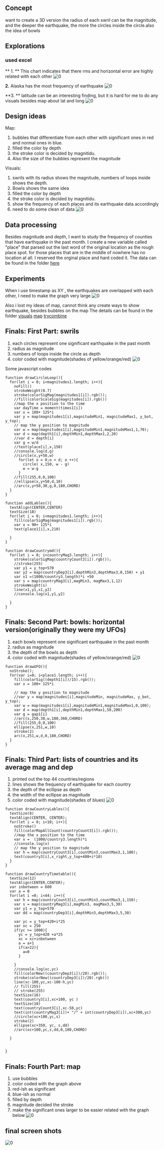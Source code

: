 ## Concept
want to create a 3D version
the radius of each swril can be the magnitude, and the deeper the earthquake, the more the circles inside the circle.also the idea of bowls

## Explorations
### used excel
** 1. **
This chart indicates that there rms and horizontal error are highly related with each other
![0](https://github.com/tongtongluu/dvia-2019/blob/master/3.mapping-space/process/explo1.png)

**2.**
Alaska has the most frequency of earthquake
![0](https://github.com/tongtongluu/dvia-2019/blob/master/3.mapping-space/process/explo2.png)

**3. **
latitude can be an interesting finding, but it is hard for me to do any visuals besides map about lat and long
![0](https://github.com/tongtongluu/dvia-2019/blob/master/3.mapping-space/process/explo3.png)


## Design ideas
Map: 
1. bubbles that differentiate from each other with significant ones in red and normal ones in blue.
2. filled the color by depth
3. the stroke color is decided by magnitidu.
4. Also the size of the bubbles represent the magnitude

Visuals:
1. swrils with its radius shows the magnitude, numbers of loops inside shows the depth.
2. Bowls shows the same idea
3. filled the color by depth
4. the stroke color is decided by magnitidu.
5. show the frequency of each places and its earthquake data accordingly
6. need to do some clean of data
![0](https://github.com/tongtongluu/dvia-2019/blob/master/3.mapping-space/process/d3.png)

##  Data processing
Besides magnitude and depth, I want to study the frequency of counties that have earthquake in the past month. 
I create a new variable called "place" that parsed out the last word of the original location as the rough place spot.
for those places that are in the middle of nowhere has no location at all. I reserved the orginal place and hard coded it.
The data can be found in the folder [here](https://github.com/tongtongluu/dvia-2019/blob/master/3.mapping-space/project/data)



## Experiments
When i use timestamp as XY , the earthquakes are overlapped with each other, I need to make the graph very large
![0](https://github.com/tongtongluu/dvia-2019/blob/master/3.mapping-space/process/trys.png)

Also i lost my ideas of map, cannot think any create ways to show earthquake, besides bubbles on the map
The details can be found in the folder 
[visuals](https://github.com/tongtongluu/dvia-2019/blob/master/3.mapping-space/project/1_tryGraph)
[map](https://github.com/tongtongluu/dvia-2019/blob/master/3.mapping-space/project/2_tryMap)
[trycombine](https://github.com/tongtongluu/dvia-2019/blob/master/3.mapping-space/project/3_tryCombine)



## Finals: First Part: swrils
1. each circles represent one significant earthquake in the past month
2. radius as magnitude
3. numbers of loops inside the circle as depth
4. color coded with magnitude(shades of yellow/orange/red)
![0](https://github.com/tongtongluu/dvia-2019/blob/master/3.mapping-space/project/4_FinalProject/final1.png)

Some javascript codes

```
function drawCircleLoop(){
  for(let i = 0; i<magnitudes1.length; i++){
    noFill()
    strokeWeight(0.7)
    stroke(colorSigMag(magnitudes1[i]).rgb());
    //fill(colorScaleSig(magnitudes[i]).rgb())
    //map the x position to the time
    var dayTime = moment(times1[i])
    var x = 100+ 125*i
    var y = map(magnitudes1[i],magnitudeMin1, magnitudeMax1, y_bot, y_top);
    // map the y position to magnitude
    var w = map(magnitudes1[i],magnitudeMin1,magnitudeMax1,1,70);
    var d = map(depth1[i],depthMin1,depthMax1,2,20)
    //var d = depth[i]
    var g = w/d
    //text(place[i],x,150)
    //console.log(d,g)
    //circle(x,y+50,w)
      for(let o = 0;o < d; o ++){
        circle( x,150, w - g)
        w = w-g
      }
    //fill(255,0,0,100)
    //ellipse(x,y+50,d,10)
    //arc(x,y+50,30,g,0,180,CHORD)
  }
}

function addLables(){
  textAlign(CENTER,CENTER)
  textSize(18)
  for(let i = 0; i<magnitudes1.length; i++){
    fill(colorSigMag(magnitudes1[i]).rgb());
    var x = 90+ 125*i
    text(place1[i],x,210)

  }
}

function drawCountrymd(){
  for(let i = 0; i<countryMag3.length; i++){
    stroke(colorSigMag(countryCount3[i]).rgb());
    //stroke(255)
    var y1 = y_top+570
    var y2 = map(countryDep3[i],depthMin3,depthMax3,0,150) + y1
    var x1 =(1000/country3.length)*i +50
    var s = map(countryMag3[i],magMin3, magMax3,1,12)
    strokeWeight(s)
    line(x1,y1,x1,y2)
    //console.log(x1,y1,y2)

  }
}
```
## Finals: Second Part: bowls: horizontal version(originally they were my UFOs)
1. each bowls represent one significant earthquake in the past month
2. radius as magnitude
3. the depth of the bowls as depth
4. color coded with magnitude(shades of yellow/orange/red)
![0](https://github.com/tongtongluu/dvia-2019/blob/master/3.mapping-space/project/4_FinalProject/final2.png)

```
function drawUFO(){
  noStroke();
  for(var i=0; i<place1.length; i++){
    fill(colorSig((depth1[i])/15).rgb());
    var x = 100+ 125*i

    // map the y position to magnitude
    //var y = map(magnitudes[i],magnitudeMin, magnitudeMax, y_bot, y_top);
    var w = map(magnitudes1[i],magnitudeMin1,magnitudeMax1,0,100);
    var d = map(depth1[i],depthMin1,depthMax1,50,200)
    var g = gap1[i]
    //arc(x,250,30,w,180,360,CHORD)
    //fill(255,0,0,100)
    ellipse(x,251,w,10)
    stroke(2)
    arc(x,251,w,d,0,180,CHORD)
  }
}

```


## Finals: Third Part: lists of countries and its average mag and dep
1. printed out the top 44 countries/regions
2. lines shows the frequency of earthquake for each country
3. the depth of the ecllipse as depth
4. the width of the ecllipse as magnitude
4. color coded with magnitude(shades of blues)
![0](https://github.com/tongtongluu/dvia-2019/blob/master/3.mapping-space/project/4_FinalProject/final3.png)

```
function drawCountryLables(){
  textSize(8)
  textAlign(CENTER, CENTER);
  for(let i = 0; i<10; i++){
    noStroke()
    fill(colorMapAllCount(countryCount3[i]).rgb());
    //map the x position to the time
    var x =  (1000/country3.length)*i
    //console.log(x)
    // map the y position to magnitude
    var h = map(countryCount3[i],countMin3,countMax3,1,100);
    text(country3[i],x_right,y_top+400+i*10)
  }
}

function drawCountryTimetable(){
  textSize(12)
  textAlign(CENTER,CENTER);
  var inbetween = 600
  var a = 0
  for(let i =0; i<44; i++){
    var h = map(countryCount3[i],countMin3,countMax3,1,150);
    var s = map(countryMag3[i],magMin3, magMax3,5,30)
    var y1 = y_top+570
    var dd = map(countryDep3[i],depthMin3,depthMax3,5,30)

    var yc = y_top+420+i*25
    var xc = 250
    if(yc >= 1000){
      yc = y_top+420 +a*25
      xc = xc+inbetween
      a = a+1
      if(a>22){
        a=0
      }
    
    }
    //console.log(xc,yc)
    fill(colorNew((countryDep3[i])/20).rgb());
    stroke(colorNew((countryDep3[i])/20).rgb())
    line(xc-100,yc,xc-100-h,yc)
    // fill(255)
    // stroke(255)
    textSize(16)
    text(country3[i],xc+100, yc )
    textSize(10)
    text(countryCount3[i],xc-50,yc)
    text(int(countryMag3[i])+ "/" + int(countryDep3[i]),xc+300,yc)
    //circle(xc+100,yc,s)
    stroke(2)
    ellipse(xc+350, yc, s,dd)
    //arc(xc+100,yc,s,dd,0,180,CHORD)
    
  }
  

}
```
## Finals: Fourth Part: map
1. use bubbles
2. color coded with the graph above
3. red-ish as significant
4. blue-ish as normal
3. filled by depth
4.  magnitude decided the stroke
5.  make the significant ones larger to be easier related with the graph below
![0](https://github.com/tongtongluu/dvia-2019/blob/master/3.mapping-space/project/4_FinalProject/final4.png)


## final screen shots
![0](https://github.com/tongtongluu/dvia-2019/blob/master/3.mapping-space/project/4_FinalProject/final_all.png)


